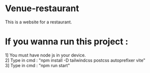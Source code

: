 # Venue-restaurant
This is a website for a restaurant.

# If you wanna run this project :
1] You must have node js in your device.<br/>
2] Type in cmd : "npm install -D tailwindcss postcss autoprefixer vite"<br/>
3] Type in cmd : "npm run start"
